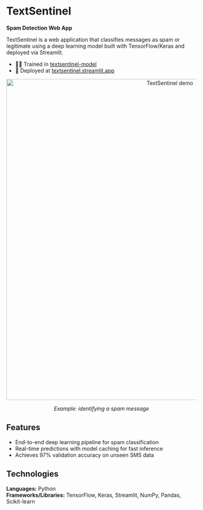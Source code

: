 # TextSentinel  
**Spam Detection Web App**

TextSentinel is a web application that classifies messages as spam or legitimate using a deep learning model built with TensorFlow/Keras and deployed via Streamlit.

- 🧑‍🔬 Trained in [textsentinel-model](https://github.com/sanjitmukesh/textsentinel-model)
- 🚀 Deployed at [textsentinel.streamlit.app](https://textsentinel.streamlit.app/)

<p align="center">
  <img width="850" alt="TextSentinel demo" src="https://github.com/user-attachments/assets/43cf0787-065a-42a5-a9fe-77a147488e9d" />
</p>
<p align="center"><em>Example: identifying a spam message</em></p>

## Features
- End-to-end deep learning pipeline for spam classification  
- Real-time predictions with model caching for fast inference  
- Achieves 97% validation accuracy on unseen SMS data  

## Technologies
**Languages:** Python  
**Frameworks/Libraries:** TensorFlow, Keras, Streamlit, NumPy, Pandas, Scikit-learn  
